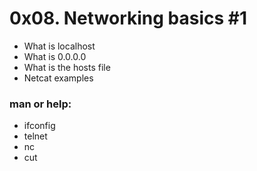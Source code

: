 # 0x08. Networking basics #1
- What is localhost
- What is 0.0.0.0
- What is the hosts file
- Netcat examples

### man or help:

- ifconfig
- telnet
- nc
- cut
